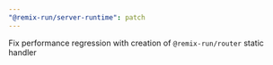 ```yaml
---
"@remix-run/server-runtime": patch
---
```


Fix performance regression with creation of `@remix-run/router` static handler
